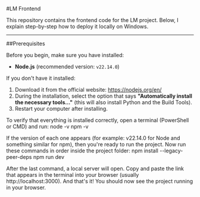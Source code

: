 #LM Frontend

This repository contains the frontend code for the LM project. Below, I explain step-by-step how to deploy it locally on Windows.

---

##Prerequisites

Before you begin, make sure you have installed:

- **Node.js** (recommended version: `v22.14.0`)

If you don't have it installed:

1. Download it from the official website: https://nodejs.org/en/
2. During the installation, select the option that says **"Automatically install the necessary tools..."** (this will also install Python and the Build Tools).
3. Restart your computer after installing.

To verify that everything is installed correctly, open a terminal (PowerShell or CMD) and run:
node -v
npm -v

If the version of each one appears (for example: v22.14.0 for Node and something similar for npm), then you're ready to run the project.
Now run these commands in order inside the project folder:
npm install --legacy-peer-deps
npm run dev

After the last command, a local server will open. Copy and paste the link that appears in the terminal into your browser (usually http://localhost:3000).
And that's it! You should now see the project running in your browser.
